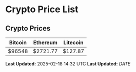 # Crypto Price List

## Crypto Prices
| Bitcoin | Ethereum | Litecoin |
| ------- | -------- | -------- |
| $96548 | $2721.77 | $127.87 |
**Last Updated:** 2025-02-18 14:32 UTC
**Last Updated:** $DATE$
